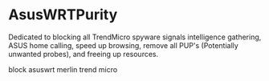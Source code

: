 # AsusWRTPurity
Dedicated to blocking all TrendMicro spyware signals intelligence gathering, ASUS home calling, speed up browsing, remove all PUP's (Potentially unwanted probes), and freeing up resources.

block asuswrt merlin trend micro 

